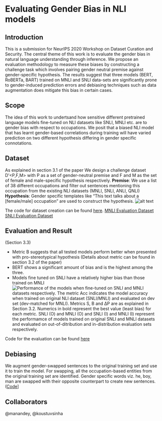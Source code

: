 # Evaluating Gender Bias in NLI models

## Introduction

This is a submission for NeurIPS 2020 Workshop on Dataset Curation and Security. The central theme of this work is to evaluate the gender bias in natural language understanding through inference. We propose an evaluation methodology to measure these biases by constructing a challenge task which involves pairing gender neutral premise against gender-specific hypothesis. The results suggest that three models (BERT, RoBERTa, BART) trained on MNLI and SNLI data-sets are significantly prone to gender-induced prediction errors and debiasing techniques such as data augmentation does mitigate this bias in certain cases.

## Scope

The idea of this work to undertsand how sensitive different pretrained language models fine-tuned on NLI datasets like SNLI, MNLI etc. are to gender bias with respect to occupations. We posit that a biased NLI model that has learnt gender-based correlations during training will have varied prediction on two different hypothesis differing in gender specific connotations.

## Dataset

As explained in section 3.1 of the paper We design a challenge dataset D’<P,F,M> with P as a set of gender-neutral premise and F and M as the set of female and male-specific hypothesis respectively.
**Premise**: We use a list of 38 different occupations and filter out sentences mentioning this occupation from the existing NLI datasets (MNLI, SNLI, ANLI, QNLI)
**Hypothesis**: Gender specific templates like “This text talks about a [female/male] occupation” are used to construct the hypothesis.
![alt text](Isolated.png "Title")

The code for dataset creation can be found [here](https://github.com/shanyas10/Evaluating-gender-bias/blob/master/Evaluation_Dataset_Creation.ipynb). [MNLI Evaluation Dataset](MNLI_Evaluation_Set.xlsx) [SNLI Evaluation Dataset](SNLI_Evaluation_Set.xlsx)

## Evaluation and Result
(Section 3.3)
- Metric B suggests that all tested models perform better when presented with pro-stereotypical hypothesis (Details about metric can be found in section 3.2 of the paper)
- BERT shows a significant amount of bias and is the highest among the three.
- Models fine tuned on SNLI have a relatively higher bias than those trained on MNLI
![Performance of the models when fine-tuned on SNLI and MNLI datasets respectively. The
metric Acc indicates the model accuracy when trained on original NLI dataset (SNLI/MNLI) and
evaluated on dev set (dev-matched for MNLI). Metrics S, B and ∆P are as explained in Section 3.2.
Numerics in bold represent the best value (least bias) for each metric. SNLI (O) and MNLI (O) and
SNLI (I) and MNLI (I) represent the performamce of models trained on original SNLI and MNLI
datasets and evaluated on out-of-ditribution and in-distribution evaluation sets respectively.]()

Code for the evaluation can be found [here](https://github.com/shanyas10/Evaluating-gender-bias/blob/master/Predictions.ipynb)

## Debiasing

We augment gender-swapped sentences to the original training set and use it to train the model. For swapping, all the occupation-based entities from the original training set are identified. Gender specific words viz. he, boy, man are swapped with their opposite counterpart to create new sentences. ([Code](https://github.com/shanyas10/Evaluating-gender-bias/blob/master/Augmentation_Dataset_Creation.ipynb)]

## Collaborators

@manandey, @koustuvsinha




